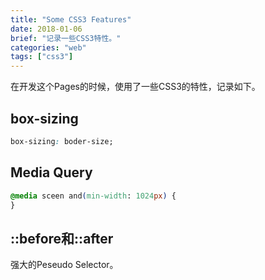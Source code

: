 ```yaml
---
title: "Some CSS3 Features"
date: 2018-01-06
brief: "记录一些CSS3特性。"
categories: "web"
tags: ["css3"]
---
```


在开发这个Pages的时候，使用了一些CSS3的特性，记录如下。

## box-sizing

```css
box-sizing: boder-size;
```

## Media Query

```css
@media sceen and(min-width: 1024px) {
}
```

## ::before和::after

强大的Peseudo Selector。